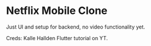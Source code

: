 # Netflix Mobile Clone

Just UI and setup for backend, no video functionality yet.

Creds: Kalle Hallden Flutter tutorial on YT.
